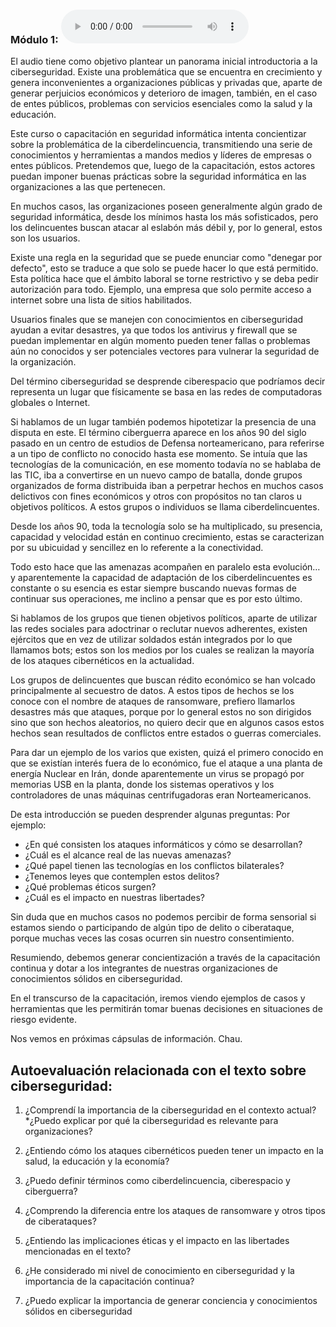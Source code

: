 ### Módulo 1: ![Audio](./capsula1.ogg)

El audio tiene como objetivo plantear un panorama inicial introductoria a la ciberseguridad. Existe una problemática que se encuentra en crecimiento y genera inconvenientes a organizaciones públicas y privadas que, aparte de generar perjuicios económicos y deterioro de imagen, también, en el caso de entes públicos, problemas con servicios esenciales como la salud y la educación.

Este curso o capacitación en seguridad informática intenta concientizar sobre la problemática de la ciberdelincuencia, transmitiendo una serie de conocimientos y herramientas a mandos medios y líderes de empresas o entes públicos. Pretendemos que, luego de la capacitación, estos actores puedan imponer buenas prácticas sobre la seguridad informática en las organizaciones a las que pertenecen.

En muchos casos, las organizaciones poseen generalmente algún grado de seguridad informática, desde los mínimos hasta los más sofisticados, pero los delincuentes buscan atacar al eslabón más débil y, por lo general, estos son los usuarios.

Existe una regla en la seguridad que se puede enunciar como "denegar por defecto", esto se traduce a que solo se puede hacer lo que está permitido. Esta política hace que el ámbito laboral se torne restrictivo y se deba pedir autorización para todo. Ejemplo, una empresa que solo permite acceso a internet sobre una lista de sitios habilitados.

Usuarios finales que se manejen con conocimientos en ciberseguridad ayudan a evitar desastres, ya que todos los antivirus y firewall que se puedan implementar en algún momento pueden tener fallas o problemas aún no conocidos y ser potenciales vectores para vulnerar la seguridad de la organización.

Del término ciberseguridad se desprende ciberespacio que podríamos decir representa un lugar que físicamente se basa en las redes de computadoras globales o Internet.

Si hablamos de un lugar también podemos hipotetizar la presencia de una disputa en este. El término ciberguerra aparece en los años 90 del siglo pasado en un centro de estudios de Defensa norteamericano, para referirse a un tipo de conflicto no conocido hasta ese momento. Se intuía que las tecnologías de la comunicación, en ese momento todavía no se hablaba de las TIC, iba a convertirse en un nuevo campo de batalla, donde grupos organizados de forma distribuida iban a perpetrar hechos en muchos casos delictivos con fines económicos y otros con propósitos no tan claros u objetivos políticos. A estos grupos o individuos se llama ciberdelincuentes.

Desde los años 90, toda la tecnología solo se ha multiplicado, su presencia, capacidad y velocidad están en continuo crecimiento, estas se caracterizan por su ubicuidad y sencillez en lo referente a la conectividad.

Todo esto hace que las amenazas acompañen en paralelo esta evolución… y aparentemente la capacidad de adaptación de los ciberdelincuentes es constante o su esencia es estar siempre buscando nuevas formas de continuar sus operaciones, me inclino a pensar que es por esto último.

Si hablamos de los grupos que tienen objetivos políticos, aparte de utilizar las redes sociales para adoctrinar o reclutar nuevos adherentes, existen ejércitos que en vez de utilizar soldados están integrados por lo que llamamos bots; estos son los medios por los cuales se realizan la mayoría de los ataques cibernéticos en la actualidad.

Los grupos de delincuentes que buscan rédito económico se han volcado principalmente al secuestro de datos. A estos tipos de hechos se los conoce con el nombre de ataques de ransomware, prefiero llamarlos desastres más que ataques, porque por lo general estos no son dirigidos sino que son hechos aleatorios, no quiero decir que en algunos casos estos hechos sean resultados de conflictos entre estados o guerras comerciales.

Para dar un ejemplo de los varios que existen, quizá el primero conocido en que se existían interés fuera de lo económico, fue el ataque a una planta de energía Nuclear en Irán, donde aparentemente un virus se propagó por memorias USB en la planta, donde los sistemas operativos y los controladores de unas máquinas centrifugadoras eran Norteamericanos.

De esta introducción se pueden desprender algunas preguntas: Por ejemplo:

- ¿En qué consisten los ataques informáticos y cómo se desarrollan?
- ¿Cuál es el alcance real de las nuevas amenazas?
- ¿Qué papel tienen las tecnologías en los conflictos bilaterales?
- ¿Tenemos leyes que contemplen estos delitos?
- ¿Qué problemas éticos surgen?
- ¿Cuál es el impacto en nuestras libertades?

Sin duda que en muchos casos no podemos percibir de forma sensorial si estamos siendo o participando de algún tipo de delito o ciberataque, porque muchas veces las cosas ocurren sin nuestro consentimiento.

Resumiendo, debemos generar concientización a través de la capacitación continua y dotar a los integrantes de nuestras organizaciones de conocimientos sólidos en ciberseguridad.

En el transcurso de la capacitación, iremos viendo ejemplos de casos y herramientas que les permitirán tomar buenas decisiones en situaciones de riesgo evidente.

Nos vemos en próximas cápsulas de información. Chau.

## Autoevaluación relacionada con el texto sobre ciberseguridad:

1. ¿Comprendí la importancia de la ciberseguridad en el contexto actual?*¿Puedo explicar por qué la ciberseguridad es relevante para organizaciones?

2. ¿Entiendo cómo los ataques cibernéticos pueden tener un impacto en la salud, la educación y la economía?

3. ¿Puedo definir términos como ciberdelincuencia, ciberespacio y ciberguerra?

4. ¿Comprendo la diferencia entre los ataques de ransomware y otros tipos de ciberataques?

5. ¿Entiendo las implicaciones éticas y el impacto en las libertades mencionadas en el texto?

6. ¿He considerado mi nivel de conocimiento en ciberseguridad y la importancia de la capacitación continua?

7. ¿Puedo explicar la importancia de generar conciencia y conocimientos sólidos en ciberseguridad
